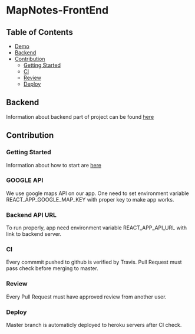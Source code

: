 # MapNotes-FrontEnd

## Table of Contents

- [Demo](#demo)
- [Backend](#backend)
- [Contribution](#contribution)
  - [Getting Started](#getting-started)
  - [CI](#ci)
  - [Review](#review)
  - [Deploy](#deploy)
  

## Backend

Information about backend part of project can be found [here](https://github.com/Kotwic4/MapNotes-Backend)

## Contribution

### Getting Started

Information about how to start are [here](README-starter.md)

### GOOGLE API

We use google maps API on our app.
One need to set environment variable REACT_APP_GOOGLE_MAP_KEY with proper key to make app works.

### Backend API URL

To run properly, app need environment variable REACT_APP_API_URL with link to backend server.

### CI

Every commmit pushed to github is verified by Travis.
Pull Request must pass check before merging to master.

### Review

Every Pull Request must have approved review from another user.

### Deploy

Master branch is automaticly deployed to heroku servers after CI check.
